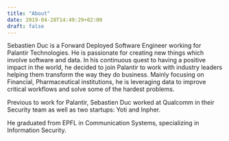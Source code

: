 ```yaml
---
title: "About"
date: 2019-04-28T14:49:29+02:00
draft: false
---
```


Sebastien Duc is a Forward Deployed Software Engineer working for Palantir Technologies.
He is passionate for creating new things which involve software and data.
In his continuous quest to having a positive impact in the world, he decided to join Palantir
to work with industry leaders helping them transform the way they do business.
Mainly focusing on Financial, Pharmaceutical institutions, he is leveraging data to improve critical workflows and 
solve some of the hardest problems.

Previous to work for Palantir, Sebastien Duc worked at Qualcomm in their Security team as well as two startups:
Yoti and Inpher.

He graduated from EPFL in Communication Systems, specializing in Information Security.

